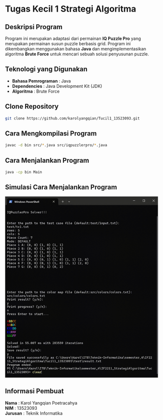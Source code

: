 # Tugas Kecil 1 Strategi Algoritma

## Deskripsi Program
Program ini merupakan adaptasi dari permainan **IQ Puzzle Pro** yang merupakan permainan susun puzzle berbasis grid. Program ini dikembangkan menggunakan bahasa **Java** dan mengimplementasikan algoritma **Brute Force** untuk mencari sebuah solusi penyusunan puzzle.

## Teknologi yang Digunakan
- **Bahasa Pemrograman** : Java
- **Dependencies** : Java Development Kit (JDK)
- **Algoritma** : Brute Force

## Clone Repository
```bash
git clone https://github.com/karolyangqian/Tucil1_13523093.git
```

## Cara Mengkompilasi Program
```bash
javac -d bin src/*.java src/iqpuzzlerpro/*.java
```

## Cara Menjalankan Program
```bash
java -cp bin Main
```

## Simulasi Cara Menjalankan Program
![Simulasi menjalankan program](doc/simulasi.gif)

## Informasi Pembuat
**Nama**  : Karol Yangqian Poetracahya  
**NIM**   : 13523093  
**Jurusan** : Teknik Informatika